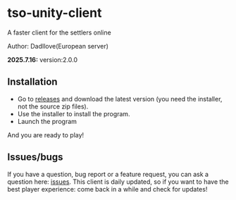 # tso-unity-client
A faster client for the settlers online


Author: DadIlove(European server)


**2025.7.16:**
 version:2.0.0
## Installation
- Go to [releases](https://github.com/MrJoachim/tso-unity-client/releases) and download the latest version (you need the installer, not the source zip files).
- Use the installer to install the program.
- Launch the program

And you are ready to play!

## Issues/bugs
If you have a question, bug report or a feature request, you can ask a question here: [issues](https://github.com/MrJoachim/tso-unity-client/issues).
This client is daily updated, so if you want to have the best player experience: come back in a while and check for updates!
